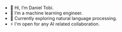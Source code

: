 - 👋 Hi, I’m Daniel Tobi.<br>
- 👀 I’m a machine learning engineer.
- 🌱 Currently exploring natural language processing.
- ⚡ I'm open for any AI related collaboration.
